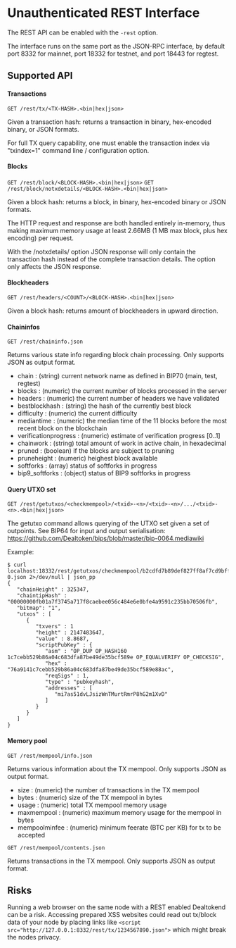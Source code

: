 Unauthenticated REST Interface
==============================

The REST API can be enabled with the `-rest` option.

The interface runs on the same port as the JSON-RPC interface, by default port 8332 for mainnet, port 18332 for testnet,
and port 18443 for regtest.

Supported API
-------------

#### Transactions
`GET /rest/tx/<TX-HASH>.<bin|hex|json>`

Given a transaction hash: returns a transaction in binary, hex-encoded binary, or JSON formats.

For full TX query capability, one must enable the transaction index via "txindex=1" command line / configuration option.

#### Blocks
`GET /rest/block/<BLOCK-HASH>.<bin|hex|json>`
`GET /rest/block/notxdetails/<BLOCK-HASH>.<bin|hex|json>`

Given a block hash: returns a block, in binary, hex-encoded binary or JSON formats.

The HTTP request and response are both handled entirely in-memory, thus making maximum memory usage at least 2.66MB (1 MB max block, plus hex encoding) per request.

With the /notxdetails/ option JSON response will only contain the transaction hash instead of the complete transaction details. The option only affects the JSON response.

#### Blockheaders
`GET /rest/headers/<COUNT>/<BLOCK-HASH>.<bin|hex|json>`

Given a block hash: returns <COUNT> amount of blockheaders in upward direction.

#### Chaininfos
`GET /rest/chaininfo.json`

Returns various state info regarding block chain processing.
Only supports JSON as output format.
* chain : (string) current network name as defined in BIP70 (main, test, regtest)
* blocks : (numeric) the current number of blocks processed in the server
* headers : (numeric) the current number of headers we have validated
* bestblockhash : (string) the hash of the currently best block
* difficulty : (numeric) the current difficulty
* mediantime : (numeric) the median time of the 11 blocks before the most recent block on the blockchain
* verificationprogress : (numeric) estimate of verification progress [0..1]
* chainwork : (string) total amount of work in active chain, in hexadecimal
* pruned : (boolean) if the blocks are subject to pruning
* pruneheight : (numeric) heighest block available
* softforks : (array) status of softforks in progress
* bip9_softforks : (object) status of BIP9 softforks in progress

#### Query UTXO set
`GET /rest/getutxos/<checkmempool>/<txid>-<n>/<txid>-<n>/.../<txid>-<n>.<bin|hex|json>`

The getutxo command allows querying of the UTXO set given a set of outpoints.
See BIP64 for input and output serialisation:
https://github.com/Dealtoken/bips/blob/master/bip-0064.mediawiki

Example:
```
$ curl localhost:18332/rest/getutxos/checkmempool/b2cdfd7b89def827ff8af7cd9bff7627ff72e5e8b0f71210f92ea7a4000c5d75-0.json 2>/dev/null | json_pp
{
   "chainHeight" : 325347,
   "chaintipHash" : "00000000fb01a7f3745a717f8caebee056c484e6e0bfe4a9591c235bb70506fb",
   "bitmap": "1",
   "utxos" : [
      {
         "txvers" : 1
         "height" : 2147483647,
         "value" : 8.8687,		 
         "scriptPubKey" : {
            "asm" : "OP_DUP OP_HASH160 1c7cebb529b86a04c683dfa87be49de35bcf589e OP_EQUALVERIFY OP_CHECKSIG",
            "hex" : "76a9141c7cebb529b86a04c683dfa87be49de35bcf589e88ac",
            "reqSigs" : 1,
            "type" : "pubkeyhash",
            "addresses" : [
               "mi7as51dvLJsizWnTMurtRmrP8hG2m1XvD"
            ]
         }
      }
   ]
}
```

#### Memory pool
`GET /rest/mempool/info.json`

Returns various information about the TX mempool.
Only supports JSON as output format.
* size : (numeric) the number of transactions in the TX mempool
* bytes : (numeric) size of the TX mempool in bytes
* usage : (numeric) total TX mempool memory usage
* maxmempool : (numeric) maximum memory usage for the mempool in bytes
* mempoolminfee : (numeric) minimum feerate (BTC per KB) for tx to be accepted

`GET /rest/mempool/contents.json`

Returns transactions in the TX mempool.
Only supports JSON as output format.

Risks
-------------
Running a web browser on the same node with a REST enabled Dealtokend can be a risk. Accessing prepared XSS websites could read out tx/block data of your node by placing links like `<script src="http://127.0.0.1:8332/rest/tx/1234567890.json">` which might break the nodes privacy.
